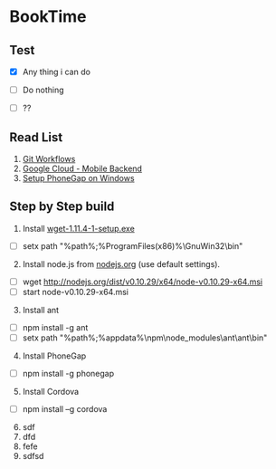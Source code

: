 BookTime
========
## Test
- [x] Any thing i can do
- [ ] Do nothing
- [ ] ??
 

## Read List
1. [Git Workflows](https://www.atlassian.com/git/workflows#!workflow-gitflow)
2. [Google Cloud - Mobile Backend](https://developers.google.com/cloud/samples/mbs/)
3. [Setup PhoneGap on Windows](http://chrisbitting.com/2014/01/06/installing-starting-with-phonegap-on-windows-for-cross-platform-mobile-development/)



## Step by Step build
1. Install [wget-1.11.4-1-setup.exe](http://downloads.sourceforge.net/gnuwin32/wget-1.11.4-1-setup.exe)
 - [ ] setx path "%path%;%ProgramFiles(x86)%\GnuWin32\bin"
2. Install node.js from [nodejs.org](http://nodejs.org/) (use default settings).
 - [ ] wget http://nodejs.org/dist/v0.10.29/x64/node-v0.10.29-x64.msi
 - [ ] start node-v0.10.29-x64.msi
3. Install ant
 - [ ] npm install -g ant
 - [ ] setx path "%path%;%appdata%\npm\node_modules\ant\ant\bin"
4. Install PhoneGap
 - [ ] npm install -g phonegap
5. Install Cordova
 - [ ] npm install –g cordova 
6. sdf
7. dfd
7. fefe
7. sdfsd
